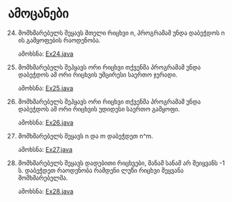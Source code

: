 # ამოცანები

24. მომხმარებელს შეყავს მთელი რიცხვი n, პროგრამამ უნდა დაბეჭდოს n ის გამყოფების რაოდენობა.

    ამოხსნა: [Ex24.java](Ex24.java)

25. მომხმარებელს შეჰყავს ორი რიცხვი თქვენმა პროგრამამ უნდა დაბეჭდოს ამ ორი რიცხვის უმცირესი საერთო ჯერადი.

    ამოხსნა: [Ex25.java](Ex25.java)

26. მომხმარებელს შეჰყავს ორი რიცხვი თქვენმა პროგრამამ უნდა დაბეჭდოს ამ ორი რიცხვის უდიდესი საერთო გამყოფი.

    ამოხსნა: [Ex26.java](Ex26.java)

27. მომხმარებელს შეყავს n და m დაბეჭდეთ n^m.

    ამოხსნა: [Ex27.java](Ex27.java)

28. მომხმარებელს შეყავს დადებითი რიცხვები, მანამ სანამ არ შეიყვანს -1 ს. დაბეჭდეთ რაოდენობა რამდენი ლუწი რიცხვი შეყვანა მომხმარებელმა.

    ამოხსნა: [Ex28.java](Ex28.java)
